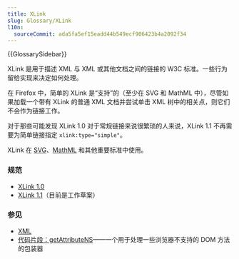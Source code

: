 ```yaml
---
title: XLink
slug: Glossary/XLink
l10n:
  sourceCommit: ada5fa5ef15eadd44b549ecf906423b4a2092f34
---
```


{{GlossarySidebar}}

XLink 是用于描述 XML 与 XML 或其他文档之间的链接的 W3C 标准。一些行为留给实现来决定如何处理。

在 Firefox 中，简单的 XLink 是“支持”的（至少在 SVG 和 MathML 中），尽管如果加载一个带有 XLink 的普通 XML 文档并尝试单击 XML 树中的相关点，则它们不会作为链接工作。

对于那些可能发现 XLink 1.0 对于常规链接来说很繁琐的人来说，XLink 1.1 不再需要为简单链接指定 `xlink:type="simple"`。

XLink 在 [SVG](/zh-CN/docs/Web/SVG)、[MathML](/zh-CN/docs/Web/MathML) 和其他重要标准中使用。

### 规范

- [XLink 1.0](https://www.w3.org/TR/xlink/)
- [XLink 1.1](https://www.w3.org/TR/xlink11/)（目前是工作草案）

### 参见

- [XML](/zh-CN/docs/Web/XML)
- [代码片段：getAttributeNS](/zh-CN/docs/Web/API/Element/getAttributeNS)——一个用于处理一些浏览器不支持的 DOM 方法的包装器
